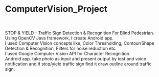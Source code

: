 # ComputerVision_Project </br></br>
STOP & YIELD - Traffic Sign Detection & Recognition For Blind Pedestrian. </br>
Using OpenCV Java framework, I create Android app. </br>
I used Computer Vision concepts like, Color Thresholding, Contour/Shape Detection & Recognition, Filters for noise reduction etc.</br>
I used Google Computer Vision API for Character Recognition.</br>
Android app. take photo as input and present output by test and voice notification and if stop/yield traffic sign find it draw outline around traffic sign.

